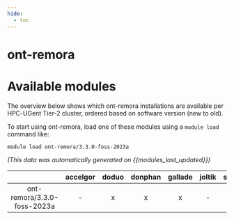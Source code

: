 ```yaml
---
hide:
  - toc
---
```


ont-remora
==========

# Available modules


The overview below shows which ont-remora installations are available per HPC-UGent Tier-2 cluster, ordered based on software version (new to old).

To start using ont-remora, load one of these modules using a `module load` command like:

```shell
module load ont-remora/3.3.0-foss-2023a
```

*(This data was automatically generated on {{modules_last_updated}})*  

| |accelgor|doduo|donphan|gallade|joltik|shinx|skitty|
| :---: | :---: | :---: | :---: | :---: | :---: | :---: | :---: |
|ont-remora/3.3.0-foss-2023a|-|x|x|x|-|x|x|
